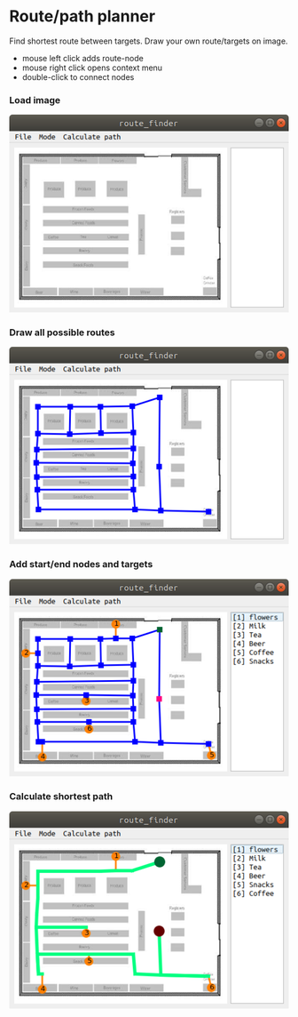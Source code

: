 # Route/path planner

Find shortest route between targets. Draw your own route/targets on image.

* mouse left click adds route-node
* mouse right click opens context menu
* double-click to connect nodes

### Load image
![Load image](./.img/load_image.png)
### Draw all possible routes 
![Draw routes](./.img/draw_route.png)
### Add start/end nodes and targets
![Mark targets](./.img/targets.png)
### Calculate shortest path
![Finished](./.img/shortest_route.png)
